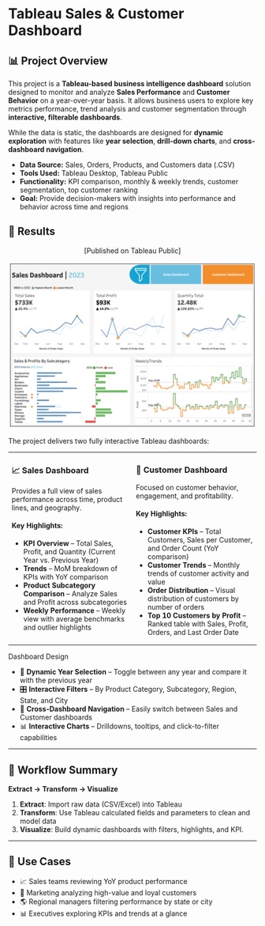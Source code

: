 # Tableau Sales & Customer Dashboard

## 📊 Project Overview

This project is a **Tableau-based business intelligence dashboard** solution designed to monitor and analyze **Sales Performance** and **Customer Behavior** on a year-over-year basis. It allows business users to explore key metrics performance, trend analysis and customer segmentation through **interactive, filterable dashboards**.

While the data is static, the dashboards are designed for **dynamic exploration** with features like **year selection**, **drill-down charts**, and **cross-dashboard navigation**.

  * **Data Source:** Sales, Orders, Products, and Customers data (.CSV)  
  * **Tools Used:** Tableau Desktop, Tableau Public  
  * **Functionality:** KPI comparison, monthly & weekly trends, customer segmentation, top customer ranking  
  * **Goal:** Provide decision-makers with insights into performance and behavior across time and regions


  
## 🚀 Results

<div align="center">
 
[Published on Tableau Public]   

  
</div>

<p align="center"><img src="Screenshot 2025.png" alt="Dashboard"></p>  
  
The project delivers two fully interactive Tableau dashboards:

<table>
<tr>
<td valign="top" width="50%">

### 📈 Sales Dashboard

Provides a full view of sales performance across time, product lines, and geography.

#### Key Highlights:  

  - **KPI Overview** – Total Sales, Profit, and Quantity (Current Year vs. Previous Year)    
  - **Trends** – MoM breakdown of KPIs with YoY comparison  
  - **Product Subcategory Comparison** – Analyze Sales and Profit across subcategories  
  - **Weekly Performance** – Weekly view with average benchmarks and outlier highlights  

</td>
<td valign="top" width="50%">

### 👥 Customer Dashboard

Focused on customer behavior, engagement, and profitability.

#### Key Highlights:

- **Customer KPIs** – Total Customers, Sales per Customer, and Order Count (YoY comparison)  
- **Customer Trends** – Monthly trends of customer activity and value  
- **Order Distribution** – Visual distribution of customers by number of orders  
- **Top 10 Customers by Profit** – Ranked table with Sales, Profit, Orders, and Last Order Date  

</td>
</tr>
</table>

Dashboard Design

- 📅 **Dynamic Year Selection** – Toggle between any year and compare it with the previous year
- 🎛 **Interactive Filters** – By Product Category, Subcategory, Region, State, and City
- 🔄 **Cross-Dashboard Navigation** – Easily switch between Sales and Customer dashboards
- 📊 **Interactive Charts** – Drilldowns, tooltips, and click-to-filter capabilities

---

## 🧩 Workflow Summary

**Extract → Transform → Visualize**

1. **Extract**: Import raw data (CSV/Excel) into Tableau  
2. **Transform**: Use Tableau calculated fields and parameters to clean and model data  
3. **Visualize**: Build dynamic dashboards with filters, highlights, and KPI.

---

## 🧠 Use Cases

- 📈 Sales teams reviewing YoY product performance
- 👥 Marketing analyzing high-value and loyal customers
- 🌎 Regional managers filtering performance by state or city
- 📊 Executives exploring KPIs and trends at a glance
